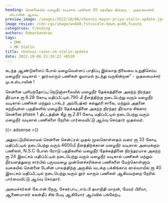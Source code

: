 ```yaml
---
heading: சென்னையில் மழைநீர் வடிகால் பணிகள் 85 சதவீதம் நிறைவு - முதலமைச்சர்
  ஸ்டாலின் ஆய்வு.
preview_image: /images/2022/10/08/chennai-mayor-priya-stalin-update.jpeg
image_resize: /cdn-cgi/image/w=640,fit=scale-down,q=80,f=auto
categories: trending
authors: Ramachandran
tags:
  - DMK
  - MK Stalin
title: chennai-rains-cm-stalin-update
date: 2022-10-08 21:34:22 +0530
---
```

கடந்த ஆண்டுகளைப் போல் மழைவெள்ளப் பாதிப்பு இல்லாத நிலையை உறுதிசெய்ய மழைநீர் வடிகால் - தூர்வாரும் பணிகள் ஓயாமல் நடந்து வருகின்றன" - முதலமைச்சர் மு.க.ஸ்டாலின் ! 

சென்னை புளியந்தோப்பு நெடுஞ்சாலையில் மழைநீர் தேக்கத்தினை அகற்ற நிரந்தர தீர்வாக ரூ 6.28 கோடி மதிப்பீட்டில் 790 மீ நீளத்திற்கு நடைபெற்று வரும் மழைநீர் வடிகால் பணிகள் மற்றும் டாக்டர் அம்பேத்கர் கல்லூரி சாலை, மற்றும் அதனை சுற்றியுள்ள பகுதிகளில் மழைநீர் தேக்கத்தினை அகற்ற நிரந்தர தீர்வாக சிங்கார சென்னை phase 1 திட்டத்தின் கீழ் ரூ.2.81 கோடி மதிப்பீட்டில் நடைபெற்று வரும் மழைநீர் வடிகால் பணிகளை நேரில் பார்வையிட்டு ஆய்வு செய்தார் முதல்வர்.

{{< adsense >}}

அதுமட்டுமில்லாமல் சென்னை சென்ட்ரல் முதல் மூலகொள்ளதம் வரை ரூ 33 கோடி மதிப்பீட்டில் நடைபெற்று வரும் 4600மீ நீளத்திற்க்கான மழைநீர் வடிகால் அமைக்கும் பணிகள், N.S.C போஸ் ரோடு பகுதிகளில் மழைநீர் தேக்கத்தினை நிரந்தரமாக அகற்ற ரூ 24 இலட்சம் மதிப்பீட்டில் நடைபெற்று வரும் மழைநீர் வடிகால் பணிகள் மற்றும் நீர்வளத்துறை சார்பில் பருவமழை முன்னெச்சரிக்கை பணிகளை மேற்கொள்ளும் வகையில்‌ சென்னை பேசின் பாலத்திற்கு அருகில் வடக்கு பக்கிங்காம் கால்வாயில் ரூ 40 இலட்சம் மதிப்பீட்டில் நடைபெற்று வரும் தூர் வாரும் பணிகள் ஆகியவற்றை நேரில் பார்வையிட்டு ஆய்வு செய்தார்.

அமைச்சர்கள் கே.என்.நேரு, சேகர்பாபு ,எம்.பி தயாநிதி மாறன், மேயர் பிரியா, ஆணையாளர் ககன்தீப் சிங் பேடி ஆகியோர் ஆய்வில் பங்கேற்பு.